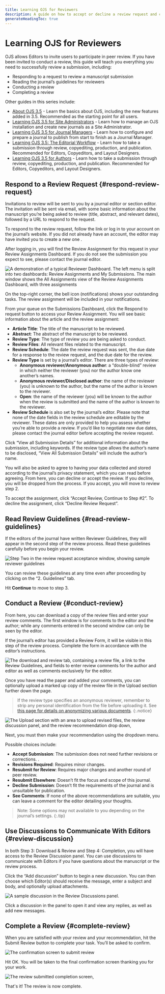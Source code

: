 ```yaml
---
title: Learning OJS for Reviewers
description: A guide on how to accept or decline a review request and complete a peer review for an OJS journal.
generateHeadingToc: true
---
```


# Learning OJS for Reviewers
OJS allows Editors to invite users to participate in peer review. If you have been invited to conduct a review, this guide will teach you everything you need to successfully review a submission, including:
* Responding to a request to review a manuscript submission 
* Reading the journal’s guidelines for reviewers 
* Conducting a review 
* Completing a review

Other guides in this series include:
* [About OJS 3.5](../about-ojs/en/) - Learn the basics about OJS, including the new features added in 3.5. Recommended as the starting point for all users.
* [Learning OJS 3.5 for Site Administrators](../site-admin/en/) - Learn how to manage an OJS installation and create new journals as a Site Administrator.
* [Learning OJS 3.5 for Journal Managers](../journal-manager/en/) - Learn how to configure and prepare a journal to publish from start to finish as a Journal Manager. 
* [Learning OJS 3.5: The Editorial Workflow](../editorial-workflow/en/) - Learn how to take a submission through review, copyediting, production, and publication. Recommended for Editors, Copyeditors, and Layout Designers.
* [Learning OJS 3.5 for Authors](../authors/en/) - Learn how to take a submission through review, copyediting, production, and publication. Recommended for Editors, Copyeditors, and Layout Designers.

## Respond to a Review Request {#respond-review-request}
Invitations to review will be sent to you by a journal editor or section editor. The invitation will be sent via email, with some basic information about the manuscript you’re being asked to review (title, abstract, and relevant dates), followed by a URL to respond to the request.

To respond to the review request, follow the link or log in to your account on the journal’s website. If you did not already have an account, the editor may have invited you to create a new one . 

After logging in, you will find the Review Assignment for this request in your Review Assignments Dashboard. If you do not see the submission you expect to see, please contact the journal editor.

![A demonstration of a typical Reviewer Dashboard. The left menu is split into two dashboards: Review Assignments and My Submissions. The main window shows the All Assignments view of the Review Assignments Dashboard, with three assignments](./assets/reviewer-dashboard-3.5.png)

On the top-right corner, the bell icon (notifications) shows your outstanding tasks. The review assignment will be included in your notifications.

From your queue on the Submissions Dashboard, click the Respond to request button to access your Review Assignment. You will see basic information about the article and the review assignment:
* **Article Title**: The title of the manuscript to be reviewed.
* **Abstract**: The abstract of the manuscript to be reviewed. 
* **Review Type**: The type of review you are being asked to conduct. 
* **Review Files**: All relevant files related to the manuscript.
* **Review Schedule**: The date the review request was sent, the due date for a response to the review request, and the due date for the review.
* **Review Type** is set by a journal’s editor. There are three types of review:
  * **Anonymous reviewer/Anonymous author**: a “double-blind” review in which neither the reviewer (you) nor the author know one another’s names.
  * **Anonymous reviewer/Disclosed author**: the name of the reviewer (you) is unknown to the author, but the name of the author is known to the reviewer.
  * **Open**: the name of the reviewer (you) will be known to the author when the review is submitted and the name of the author is known to the reviewer.
* **Review Schedule** is also set by the journal’s editor. Please note that none of the date fields in the review schedule are editable by the reviewer. These dates are only provided to help you assess whether you’re able to provide a review. If you’d like to negotiate new due dates, please contact the journal editor before accepting the review request.

Click “View all Submission Details” for additional information about the submission, including keywords. If the review type allows the author’s name to be disclosed, “View All Submission Details” will include the author’s name.

You will also be asked to agree to having your data collected and stored according to the journal’s privacy statement, which you can read before agreeing.
From here, you can decline or accept the review. If you decline, you will be dropped from the process. If you accept, you will move to review step 2.

To accept the assignment, click “Accept Review, Continue to Step #2”. To decline the assignment, click “Decline Review Request”.


## Read Review Guidelines {#read-review-guidelines}
If the editors of the journal have written Reviewer Guidelines, they will appear in the second step of the review process. Read these guidelines carefully before you begin your review.


![Step Two in the review request acceptance window, showing sample reviewer guidelines](./assets/reviewer-guidelines-3.5.png)

You can review these guidelines at any time even after proceeding by clicking on the “2. Guidelines” tab.

Hit **Continue** to move to step 3.


## Conduct a Review {#conduct-review}
From here, you can download a copy of the review files and enter your review comments. The first window is for comments to the editor and the author; while any comments entered in the second window can only be seen by the editor.

If the journal’s editor has provided a Review Form, it will be visible in this step of the review process. Complete the form in accordance with the editor’s instructions.

![The download and review tab, containing a review file, a link to the Review Guidelines, and fields to enter review comments for the author and editor as well as comments exclusively for the editor.](./assets/reviewer-download-review-3.5.png)

Once you have read the paper and added your comments, you can optionally upload a marked up copy of the review file in the Upload section further down the page. 

> If the review type specifies an anonymous reviewer, remember to strip any personal identification from the file before uploading it. See [this page for details on anonymizing various documents](https://authorservices.taylorandfrancis.com/publishing-your-research/peer-review/anonymous-peer-review/).
{:.notice}

![The Upload section with an area to upload revised files, the review discussion panel, and the review recommendation drop down,](./assets/reviewer-recommendations-3.5.png)

Next, you must then make your recommendation using the dropdown menu.

Possible choices include:
* **Accept Submission**:  The submission does not need further revisions or corrections. .
* **Revisions Required**: Requires minor changes.
* **Resubmit for Review**: Requires major changes and another round of peer review.
* **Resubmit Elsewhere**: Doesn’t fit the focus and scope of this journal.
* **Decline Submission**: Doesn’t fit the requirements of the journal and is unsuitable for publication.
* **See Comments**: If none of the above recommendations are suitable, you can leave a comment for the editor detailing your thoughts.

> Note: Some options may not available to you depending on the journal’s settings.
{:.tip}

## Use Discussions to Communicate With Editors {#review-discussion}
In both Step 3: Download & Review and Step 4: Completion, you will have access to the Review Discussion panel. You can use discussions to communicate with Editors if you have questions about the manuscript or the review process.

Click the “Add discussion” button to begin a new discussion. You can then choose which Editor(s) should receive the message, enter a subject and body, and optionally upload attachments.

![A sample discussion in the Review Discussions panel.](./assets/review-discussion-3.5.png)

Click a discussion in the panel to open it and view any replies, as well as add new messages.

## Complete a Review {#complete-review}

When you are satisfied with your review and your recommendation, hit the Submit Review button to complete your task. You’ll be asked to confirm.

![The confirmation screen to submit review](./assets/reviewer-confirmation-3.5.png)

Hit OK. You will be taken to the final confirmation screen thanking you for your work.

![The review submitted completion screen,](./assets/reviewer-review-complete-3.5.png)

That's it! The review is now complete.


